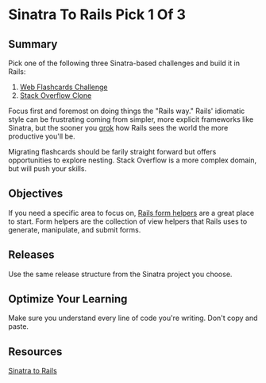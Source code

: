 # Sinatra To Rails Pick 1 Of 3

## Summary

 Pick one of the following three Sinatra-based challenges and build it in Rails:

1. [Web Flashcards Challenge](../../../../web-flashcards-challenge)
1. [Stack Overflow Clone](../../../sinatra-overflow-challenge)

Focus first and foremost on doing things the "Rails way."  Rails' idiomatic
style can be frustrating coming from simpler, more explicit frameworks like
Sinatra, but the sooner you [grok](http://en.wikipedia.org/wiki/Grok) how Rails
sees the world the more productive you'll be.

Migrating flashcards should be farily straight forward but offers opportunities
to explore nesting. Stack Overflow is a more complex domain, but will push your
skills.

## Objectives

If you need a specific area to focus on, [Rails form helpers][helpers] are a
great place to start.  Form helpers are the collection of view helpers that
Rails uses to generate, manipulate, and submit forms.

## Releases

Use the same release structure from the Sinatra project you choose.

## Optimize Your Learning

Make sure you understand every line of code you're writing. Don't copy and paste.

## Resources

[Sinatra to Rails](https://gist.github.com/keithtom/2956bfa3c603e21e6b6c)

[helpers]: http://guides.rubyonrails.org/form_helpers.html
